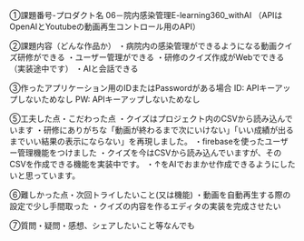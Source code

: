 ①課題番号-プロダクト名
06－院内感染管理E-learning360_withAI
（APIはOpenAIとYoutubeの動画再生コントロール用のAPI）

②課題内容（どんな作品か）
・病院内の感染管理ができるようになる動画クイズ研修ができる
・ユーザー管理ができる
・研修のクイズ作成がWebでできる（実装途中です）
・AIと会話できる

③作ったアプリケーション用のIDまたはPasswordがある場合
ID: APIキーアップしないためなし
PW: APIキーアップしないためなし

⑤工夫した点・こだわった点
・クイズはプロジェクト内のCSVから読み込んでいます
・研修にありがちな「動画が終わるまで次にいけない」「いい成績が出るまでいい結果の表示にならない」を再現しました。
・firebaseを使ったユーザー管理機能をつけました
・クイズを今はCSVから読み込んでいますが、そのCSVを作成できる機能を実装中です。
・↑をAIでおまかせ作成できるようにしたいと思っています。

⑥難しかった点・次回トライしたいこと(又は機能)
・動画を自動再生する際の設定で少し手間取った
・クイズの内容を作るエディタの実装を完成させたい

⑦質問・疑問・感想、シェアしたいこと等なんでも
